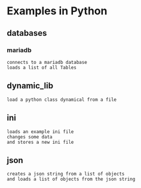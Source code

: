 # Examples in Python
## databases
### mariadb
    connects to a mariadb database
    loads a list of all Tables
## dynamic_lib
    load a python class dynamical from a file
## ini
    loads an example ini file
    changes some data
    and stores a new ini file
## json
    creates a json string from a list of objects
    and loads a list of objects from the json string